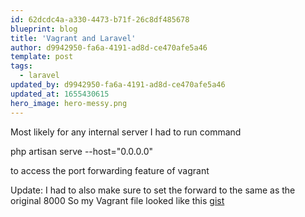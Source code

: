 ```yaml
---
id: 62dcdc4a-a330-4473-b71f-26c8df485678
blueprint: blog
title: 'Vagrant and Laravel'
author: d9942950-fa6a-4191-ad8d-ce470afe5a46
template: post
tags:
  - laravel
updated_by: d9942950-fa6a-4191-ad8d-ce470afe5a46
updated_at: 1655430615
hero_image: hero-messy.png
---
```

Most likely for any internal server I had to run command 

php artisan serve --host="0.0.0.0" 

to access the port forwarding feature of vagrant

Update: 
I had to also make sure to set the forward to the same as the original 8000
So my Vagrant file looked like this
<a href="https://gist.github.com/alnutile/5857999">gist</a>